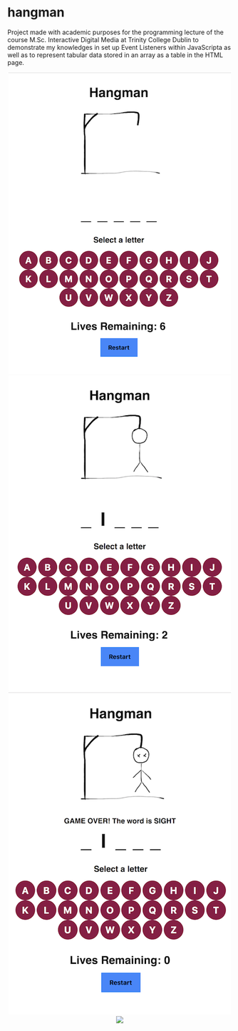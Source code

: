 # hangman

Project made with academic purposes for the programming lecture of the course M.Sc. Interactive Digital Media at Trinity College Dublin to demonstrate my knowledges in set up Event Listeners within JavaScripta as well as to represent tabular data stored in an array as a table in the HTML page.

<div align="center">
  <img src ="https://github.com/marianagaluk/hangman/blob/master/screenshots/initial_interface.png" />
  <img src ="https://github.com/marianagaluk/hangman/blob/master/screenshots/user_guessing.png" />
  <img src ="https://github.com/marianagaluk/hangman/blob/master/screenshots/user_lost.png" />
  <img src ="https://github.com/marianagaluk/hangman/blob/master/screenshots/user_win.png.png" />
</div>
